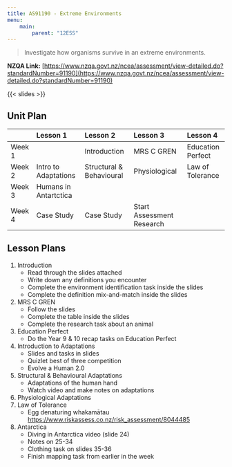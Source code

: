 ```yaml
---
title: AS91190 - Extreme Environments
menu:
    main:
        parent: "12ESS"
---
```


> Investigate how organisms survive in an extreme environments.

__NZQA Link:__ [https://www.nzqa.govt.nz/ncea/assessment/view-detailed.do?standardNumber=91190](https://www.nzqa.govt.nz/ncea/assessment/view-detailed.do?standardNumber=91190)

{{< slides >}}

## Unit Plan


|        | Lesson 1              | Lesson 2                 | Lesson 3                  | Lesson 4          |
|:-------|:----------------------|:-------------------------|:--------------------------|:------------------|
| Week 1 |                       | Introduction             | MRS C GREN                | Education Perfect |
| Week 2 | Intro to Adaptations  | Structural & Behavioural | Physiological             | Law of Tolerance  |
| Week 3 | Humans in Antartctica |                          |                           |                   |
| Week 4 | Case Study            | Case Study               | Start Assessment Research |                   |

## Lesson Plans

1. Introduction
    - Read through the slides attached
    - Write down any definitions you encounter
    - Complete the environment identification task inside the slides
    - Complete the definition mix-and-match inside the slides
2. MRS C GREN
    - Follow the slides
    - Complete the table inside the slides
    - Complete the research task about an animal
3. Education Perfect
    - Do the Year 9 & 10 recap tasks on Education Perfect
4. Introduction to Adaptations
    - Slides and tasks in slides
    - Quizlet best of three competition
    - Evolve a Human 2.0
5. Structural & Behavioural Adaptations
    - Adaptations of the human hand
    - Watch video and make notes on adaptations
6. Physiological Adaptations
7. Law of Tolerance
    - Egg denaturing whakamātau https://www.riskassess.co.nz/risk_assessment/8044485
8. Antarctica
    - Diving in Antarctica video (slide 24)
    - Notes on 25-34
    - Clothing task on slides 35-36
    - Finish mapping task from earlier in the week